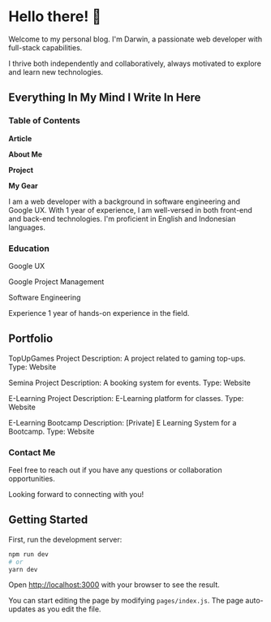 # Hello there! 👋

Welcome to my personal blog. I'm Darwin, a passionate web developer with full-stack capabilities.

I thrive both independently and collaboratively, always motivated to explore and learn new technologies.

## Everything In My Mind I Write In Here

### Table of Contents

**Article**

**About Me**

**Project**

**My Gear**

I am a web developer with a background in software engineering and Google UX. With 1 year of experience, I am well-versed in both front-end and back-end technologies. I'm proficient in English and Indonesian languages.

### Education

Google UX

Google Project Management

Software Engineering

Experience
1 year of hands-on experience in the field.

## Portfolio

TopUpGames Project
Description: A project related to gaming top-ups.
Type: Website

Semina Project
Description: A booking system for events.
Type: Website

E-Learning Project
Description: E-Learning platform for classes.
Type: Website

E-Learning Bootcamp
Description: [Private] E Learning System for a Bootcamp.
Type: Website

### Contact Me

Feel free to reach out if you have any questions or collaboration opportunities.

Looking forward to connecting with you!

## Getting Started

First, run the development server:

```bash
npm run dev
# or
yarn dev
```

Open [http://localhost:3000](http://localhost:3000) with your browser to see the result.

You can start editing the page by modifying `pages/index.js`. The page auto-updates as you edit the file.
